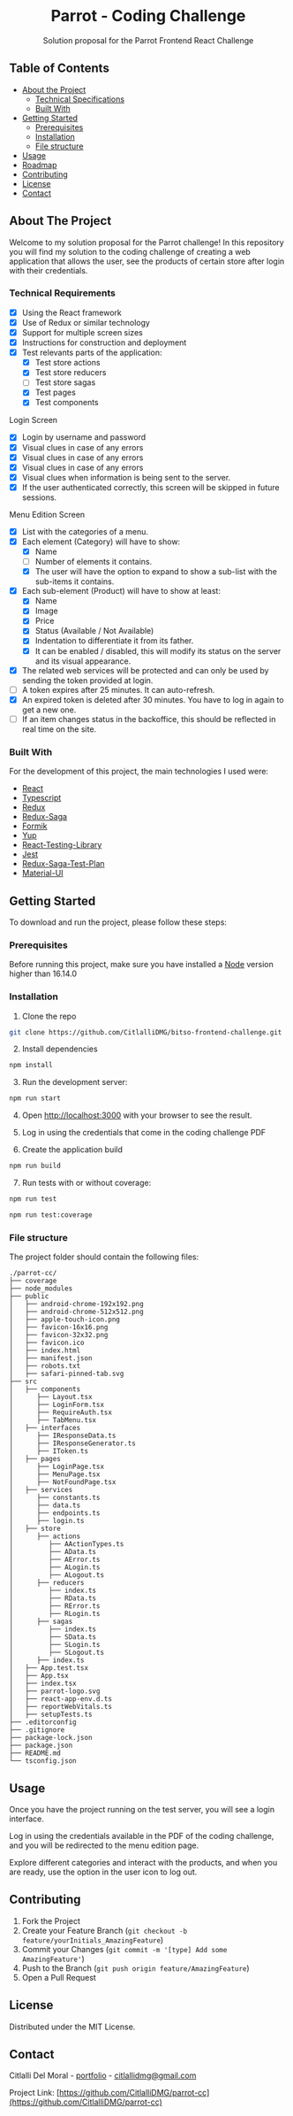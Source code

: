<!-- PRESENTATION -->
<br />
<p align="center">
  <h1 align="center">Parrot - Coding Challenge</h1>

  <p align="center">
    Solution proposal for the Parrot Frontend React Challenge
  </p>
</p>

<!-- TABLE OF CONTENTS -->

## Table of Contents

-   [About the Project](#about-the-project)
    -   [Technical Specifications](#technical-specifications)
    -   [Built With](#built-with)
-   [Getting Started](#getting-started)
    -   [Prerequisites](#prerequisites)
    -   [Installation](#installation)
    -   [File structure](#file-structure)
-   [Usage](#usage)
-   [Roadmap](#roadmap)
-   [Contributing](#contributing)
-   [License](#license)
-   [Contact](#contact)

<!-- ABOUT THE PROJECT -->

## About The Project

Welcome to my solution proposal for the Parrot challenge! In this repository you will find my solution to the coding challenge of creating a web application that allows the user, see the products of certain store after login with their credentials.

### Technical Requirements

-   [x] Using the React framework
-   [x] Use of Redux or similar technology
-   [x] Support for multiple screen sizes
-   [x] Instructions for construction and deployment
-   [x] Test relevants parts of the application:
    -   [x] Test store actions
    -   [x] Test store reducers
    -   [ ] Test store sagas
    -   [x] Test pages
    -   [x] Test components

Login Screen

-   [x] Login by username and password
-   [x] Visual clues in case of any errors
-   [x] Visual clues in case of any errors
-   [x] Visual clues in case of any errors
-   [x] Visual clues when information is being sent to the server.
-   [x] If the user authenticated correctly, this screen will be skipped in future sessions.

Menu Edition Screen

-   [x] List with the categories of a menu.
-   [x] Each element (Category) will have to show:
    -   [x] Name
    -   [ ] Number of elements it contains.
    -   [x] The user will have the option to expand to show a sub-list with the sub-items it contains.
-   [x] Each sub-element (Product) will have to show at least:
    -   [x] Name
    -   [x] Image
    -   [x] Price
    -   [x] Status (Available / Not Available)
    -   [x] Indentation to differentiate it from its father.
    -   [x] It can be enabled / disabled, this will modify its status on the server and its visual appearance.
-   [x] The related web services will be protected and can only be used by sending the token provided at login.
-   [ ] A token expires after 25 minutes. It can auto-refresh.
-   [x] An expired token is deleted after 30 minutes. You have to log in again to get a new one.
-   [ ] If an item changes status in the backoffice, this should be reflected in real time on the site.

### Built With

For the development of this project, the main technologies I used were:

-   [React](https://reactjs.org/)
-   [Typescript](https://www.typescriptlang.org/)
-   [Redux](https://redux.js.org/)
-   [Redux-Saga](https://redux-saga.js.org/)
-   [Formik](https://formik.org/)
-   [Yup](https://www.npmjs.com/package/yup)
-   [React-Testing-Library](https://testing-library.com/docs/react-testing-library/intro/)
-   [Jest](https://jestjs.io/)
-   [Redux-Saga-Test-Plan](http://redux-saga-test-plan.jeremyfairbank.com/)
-   [Material-UI](https://mui.com/)

<!-- GETTING STARTED -->

## Getting Started

To download and run the project, please follow these steps:

### Prerequisites

Before running this project, make sure you have installed a [Node](https://nodejs.org/) version higher than 16.14.0

### Installation

1. Clone the repo

```sh
git clone https://github.com/CitlalliDMG/bitso-frontend-challenge.git
```

2. Install dependencies

```sh
npm install
```

3. Run the development server:

```sh
npm run start
```

4. Open [http://localhost:3000](http://localhost:3000) with your browser to see the result.

5. Log in using the credentials that come in the coding challenge PDF

6. Create the application build

```sh
npm run build
```

7. Run tests with or without coverage:

```sh
npm run test
```

```sh
npm run test:coverage
```

### File structure

The project folder should contain the following files:

```text
./parrot-cc/
├── coverage
├── node_modules
├── public
│   ├── android-chrome-192x192.png
│   ├── android-chrome-512x512.png
│   ├── apple-touch-icon.png
│   ├── favicon-16x16.png
│   ├── favicon-32x32.png
│   ├── favicon.ico
│   ├── index.html
│   ├── manifest.json
│   ├── robots.txt
│   ├── safari-pinned-tab.svg
├── src
│   ├── components
│      ├── Layout.tsx
│      ├── LoginForm.tsx
│      ├── RequireAuth.tsx
│      ├── TabMenu.tsx
│   ├── interfaces
│      ├── IResponseData.ts
│      ├── IResponseGenerator.ts
│      ├── IToken.ts
│   ├── pages
│      ├── LoginPage.tsx
│      ├── MenuPage.tsx
│      ├── NotFoundPage.tsx
│   ├── services
│      ├── constants.ts
│      ├── data.ts
│      ├── endpoints.ts
│      ├── login.ts
│   ├── store
│      ├── actions
│         ├── AActionTypes.ts
│         ├── AData.ts
│         ├── AError.ts
│         ├── ALogin.ts
│         ├── ALogout.ts
│      ├── reducers
│         ├── index.ts
│         ├── RData.ts
│         ├── RError.ts
│         ├── RLogin.ts
│      ├── sagas
│         ├── index.ts
│         ├── SData.ts
│         ├── SLogin.ts
│         ├── SLogout.ts
│      ├── index.ts
│   ├── App.test.tsx
│   ├── App.tsx
│   ├── index.tsx
│   ├── parrot-logo.svg
│   ├── react-app-env.d.ts
│   ├── reportWebVitals.ts
│   ├── setupTests.ts
├── .editorconfig
├── .gitignore
├── package-lock.json
├── package.json
├── README.md
└── tsconfig.json

```

<!-- USAGE EXAMPLES -->

## Usage

Once you have the project running on the test server, you will see a login interface.

Log in using the credentials available in the PDF of the coding challenge, and you will be redirected to the menu edition page.

Explore different categories and interact with the products, and when you are ready, use the option in the user icon to log out.

<!-- CONTRIBUTING -->

## Contributing

1. Fork the Project
2. Create your Feature Branch (`git checkout -b feature/yourInitials_AmazingFeature`)
3. Commit your Changes (`git commit -m '[type] Add some AmazingFeature'`)
4. Push to the Branch (`git push origin feature/AmazingFeature`)
5. Open a Pull Request

<!-- LICENSE -->

## License

Distributed under the MIT License.

<!-- CONTACT -->

## Contact

Citlalli Del Moral - [portfolio](https://citlallidmg.github.io/) - citlallidmg@gmail.com

Project Link: [https://github.com/CitlalliDMG/parrot-cc](https://github.com/CitlalliDMG/parrot-cc)
